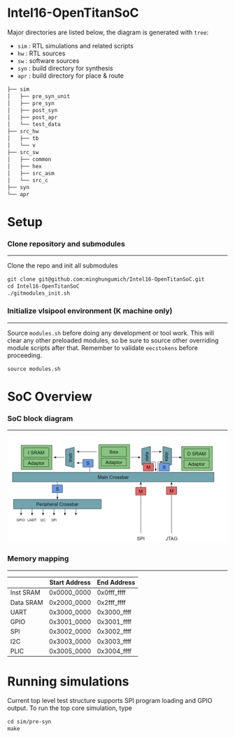 # Intel16-OpenTitanSoC

Major directories are listed below, the diagram is generated with `tree`:

- `sim` : RTL simulations and related scripts
- `hw`  : RTL sources
- `sw`  : software sources
- `syn` : build directory for synthesis
- `apr` : build directory for place & route
```
├── sim
│   ├── pre_syn_unit
│   ├── pre_syn
│   ├── post_syn
│   ├── post_apr
│   └── test_data
├── src_hw
│   ├── tb
│   └── v
├── src_sw
│   ├── common
│   ├── hex
│   ├── src_asm
│   └── src_c
├── syn
└── apr
```

# Setup

### Clone repository and submodules
-----------------------------------------------------------

Clone the repo and init all submodules
```
git clone git@github.com:minghungumich/Intel16-OpenTitanSoC.git
cd Intel16-OpenTitanSoC
./gitmodules_init.sh
```

### Initialize vlsipool environment (K machine only)
-----------------------------------------------------------

Source `modules.sh` before doing any development or tool work. This will clear any other preloaded modules, so be sure to source other overriding module scripts after that. Remember to validate `eecstokens` before proceeding.
```
source modules.sh
```

# SoC Overview

### SoC block diagram
-----------------------------------------------------------

![SoC block diagram](docs/soc_block_diagram.png)

### Memory mapping
-----------------------------------------------------------

|             | Start Address | End Address |
| ----------- | ------------- | ----------- |
| Inst SRAM   | 0x0000_0000   | 0x0fff_ffff |
| Data SRAM   | 0x2000_0000   | 0x2fff_ffff |
| UART        | 0x3000_0000   | 0x3000_ffff |
| GPIO        | 0x3001_0000   | 0x3001_ffff |
| SPI         | 0x3002_0000   | 0x3002_ffff |
| I2C         | 0x3003_0000   | 0x3003_ffff |
| PLIC        | 0x3005_0000   | 0x3004_ffff |

# Running simulations

Current top level test structure supports SPI program loading and GPIO output. To run the top core simulation, type
```
cd sim/pre-syn
make
```
